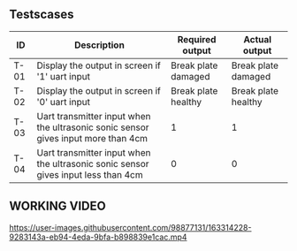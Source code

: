 
##  Testscases
|ID|Description| Required output | Actual output |
|------|------| ----- | ----- |
|T-01|  Display the output in screen if '1'  uart input | Break plate damaged | Break plate damaged |
|T-02| Display the output in screen if '0'  uart input   | Break plate healthy | Break plate healthy |
|T-03|  Uart transmitter input when the ultrasonic sonic sensor gives input more than 4cm   | 1 | 1 |
|T-04|  Uart transmitter input when the ultrasonic sonic sensor gives input less than 4cm   | 0 | 0 |

   

## WORKING VIDEO



https://user-images.githubusercontent.com/98877131/163314228-9283143a-eb94-4eda-9bfa-b898839e1cac.mp4

